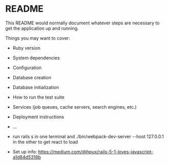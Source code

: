 # README

This README would normally document whatever steps are necessary to get the
application up and running.

Things you may want to cover:

* Ruby version

* System dependencies

* Configuration

* Database creation

* Database initialization

* How to run the test suite

* Services (job queues, cache servers, search engines, etc.)

* Deployment instructions

* ...


- run rails s in one terminal and ./bin/webpack-dev-server --host 127.0.0.1 in the other to get react to load

- Set up info: https://medium.com/@hpux/rails-5-1-loves-javascript-a1d84d5318b
